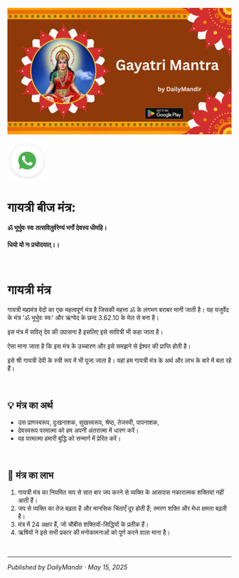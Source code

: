 <!-- Banner SVG -->
![Banner](https://raw.githubusercontent.com/anandwana001/content-repo/refs/heads/main/mantra/gayatri_mantra_banner.png)

<!-- Share & WhatsApp icons as SVG -->
<a href="https://api.whatsapp.com/send?text=Check%20out%20this%20article%20in%20the%20Hanuman%20Chalisa%20app%3A%20https%3A%2F%2Fwww.sattvikmitr.com%2Farticles%3FcontentUrl%3Dhttps%253A%252F%252Fraw.githubusercontent.com%252Fanandwana001%252Fcontent-repo%252Frefs%252Fheads%252Fmain%252Faarti%252Fganesh%252Fganesh_aarti_english.md%26title%3DGanesh%2520Aarti">
  <img src="https://raw.githubusercontent.com/anandwana001/content-repo/refs/heads/main/assets/ic_wtsapp_share_rounded.svg" alt="WhatsApp"/>
</a>

<br>

# गायत्री बीज मंत्र:


#### ॐ भूर्भुवः स्वः तत्सवितुर्वरेण्यं भर्गो देवस्य धीमहि।

#### धियो यो नः प्रचोदयात्।।


<br>

# गायत्री मंत्र

गायत्री महामंत्र वेदों का एक महत्वपूर्ण मंत्र है जिसकी महत्ता ॐ के लगभग बराबर मानी जाती है। यह यजुर्वेद के मंत्र 'ॐ भूर्भुवः स्वः' और ऋग्वेद के छन्द 3.62.10 के मेल से बना है।

इस मंत्र में सवितृ देव की उपासना है इसलिए इसे सावित्री भी कहा जाता है।

ऐसा माना जाता है कि इस मंत्र के उच्चारण और इसे समझने से ईश्वर की प्राप्ति होती है।

इसे श्री गायत्री देवी के स्त्री रूप में भी पूजा जाता है। यहां हम गायत्री मंत्र के अर्थ और लाभ के बारे में बता रहे हैं।


<br>


## 💡 मंत्र का अर्थ
- उस प्राणस्वरूप, दुःखनाशक, सुखस्वरूप, श्रेष्ठ, तेजस्वी, पापनाशक,  
- देवस्वरूप परमात्मा को हम अपनी अंतरात्मा में धारण करें।  
- वह परमात्मा हमारी बुद्धि को सन्मार्ग में प्रेरित करें।

<br>

## 🎯 मंत्र का लाभ
1. गायत्री मंत्र का नियमित रूप से सात बार जप करने से व्यक्ति के आसपास नकारात्मक शक्तियां नहीं आती हैं।  
2. जप से व्यक्ति का तेज बढ़ता है और मानसिक चिंताएँ दूर होती हैं; स्मरण शक्ति और मेधा क्षमता बढ़ती है।  
3. मंत्र में 24 अक्षर हैं, जो चौबीस शक्तियों-सिद्धियों के प्रतीक हैं।  
4. ऋषियों ने इसे सभी प्रकार की मनोकामनाओं को पूर्ण करने वाला माना है।

<br>

---

*Published by DailyMandir · May 15, 2025*

